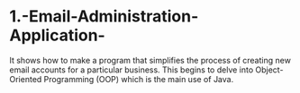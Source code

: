 # 1.-Email-Administration-Application-
It shows how to make a program that simplifies the process of creating new email accounts for a particular business. This begins to delve into Object-Oriented Programming (OOP) which is the main use of Java.
